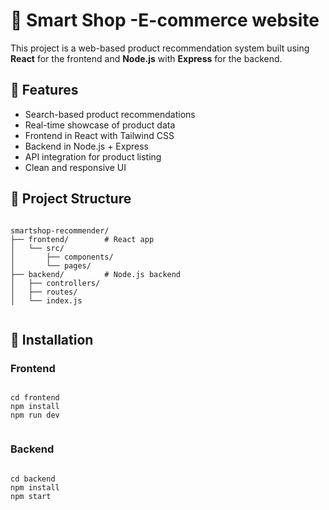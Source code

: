 <h1>🛒 Smart Shop -E-commerce website </h1>

  <p>
    This project is a web-based product recommendation system built using <strong>React</strong> for the frontend and <strong>Node.js</strong> with <strong>Express</strong> for the backend.
  </p>

  <h2>📌 Features</h2>
  <ul>
    <li>Search-based product recommendations</li>
    <li>Real-time showcase of product data </li>
    <li>Frontend in React with Tailwind CSS</li>
    <li>Backend in Node.js + Express</li>
    <li>API integration for product listing</li>
    <li>Clean and responsive UI</li>
  </ul>

  <h2>📂 Project Structure</h2>
  <pre><code>
smartshop-recommender/
├── frontend/        # React app
│   └── src/
│       ├── components/
│       └── pages/
├── backend/         # Node.js backend
│   ├── controllers/
│   ├── routes/
│   └── index.js
  </code></pre>

  <h2>🚀 Installation</h2>

  <h3>Frontend</h3>
  <pre><code>
cd frontend
npm install
npm run dev
  </code></pre>

  <h3>Backend</h3>
  <pre><code>
cd backend
npm install
npm start
  </code></pre>
